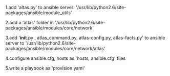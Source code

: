 1.add 'altas.py' to ansible server: '/usr/lib/python2.6/site-packages/ansible/module_utils'

2.add a 'atlas' folder in '/usr/lib/python2.6/site-packages/ansible/modules/core/network'

3.add '__init__.py , atlas_command.py, atlas-config.py, atlas-facts.py' to ansible server to '/usr/lib/python2.6/site-packages/ansible/modules/core/network/atlas'

4.configure ansible.cfg, hosts as 'hosts, ansible.cfg' files

5.write a playbook as 'provision.yaml'
